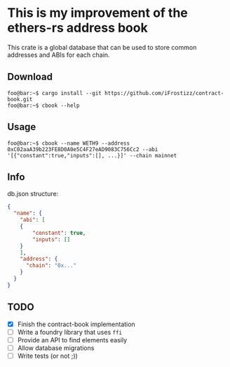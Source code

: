 # This is my improvement of the ethers-rs address book

This crate is a global database that can be used to store common addresses and ABIs for each chain.

## Download

```console
foo@bar:~$ cargo install --git https://github.com/iFrostizz/contract-book.git
foo@bar:~$ cbook --help
```

## Usage

```console
foo@bar:~$ cbook --name WETH9 --address 0xC02aaA39b223FE8D0A0e5C4F27eAD9083C756Cc2 --abi '[{"constant":true,"inputs":[], ...}]' --chain mainnet
```

## Info

db.json structure:

```json
{
  "name": {
    "abi": [
	{
	    "constant": true,
	    "inputs": []
	}
    ],
    "address": {
      "chain": "0x..."
    }
  }
}
```

## TODO

- [x] Finish the contract-book implementation
- [ ] Write a foundry library that uses `ffi`
- [ ] Provide an API to find elements easily
- [ ] Allow database migrations
- [ ] Write tests (or not ;))
